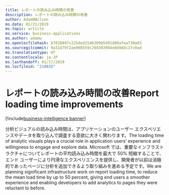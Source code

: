 ```yaml
---
title: レポートの読み込み時間の改善
description: レポートの読み込み時間の改善
author: AdamDWilson
ms.date: 01/21/2019
ms.topic: article
ms.service: business-applications
ms.author: adamw
ms.openlocfilehash: b7810897c225ded1546399b5491d89afea730a83
ms.sourcegitcommit: 9a31d79f2ae098559c294503984e0d9ddc37c0ad
ms.translationtype: HT
ms.contentlocale: ja-JP
ms.lasthandoff: 01/17/2019
ms.locfileid: "210835"
---
```

#  <a name="report-loading-time-improvements"></a><span data-ttu-id="d98e2-103">レポートの読み込み時間の改善</span><span class="sxs-lookup"><span data-stu-id="d98e2-103">Report loading time improvements</span></span> 
[!include[business-intelligence banner](../../includes/business-intelligence.md)]





<span data-ttu-id="d98e2-104">分析ビジュアルの読み込み時間は、アプリケーションのユーザー エクスペリエンスやデータを取り込んで調査する意欲に大きく関わります。</span><span class="sxs-lookup"><span data-stu-id="d98e2-104">The loading time of analytic visuals plays a crucial role in application users’ experience and willingness to engage and explore data.</span></span> <span data-ttu-id="d98e2-105">Microsoft では、重要なインフラストラクチャについてレポートの平均読み込み時間を最大で 50% 短縮することで、エンド ユーザーにより円滑なエクスペリエンスを提供し、開発者が以前は消極的であったページに分析を追加できるよう取り組みを進める予定です。</span><span class="sxs-lookup"><span data-stu-id="d98e2-105">We are planning significant infrastructure work on report loading time, to reduce the mean load time by up to 50 percent, giving end users a smoother experience and enabling developers to add analytics to pages they were reluctant to before.</span></span>  
